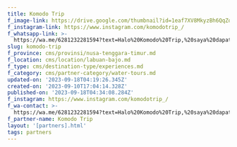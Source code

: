 ```yaml
---
title: Komodo Trip
f_image-link: https://drive.google.com/thumbnail?id=1eaf7XV8MkyzBh6QqZqbS-hyRJhgsR8Qg
f_instagram-link: https://www.instagram.com/komodotrip_/
f_whatsapp-link: >-
  https://wa.me/6281232281594?text=Halo%20Komodo%20Trip,%20saya%20dapat%20info%20dari%20@loocale.id%20dan%20punya%20pertanyaan
slug: komodo-trip
f_province: cms/provinsi/nusa-tenggara-timur.md
f_location: cms/location/labuan-bajo.md
f_type: cms/destination-type/experiences.md
f_category: cms/partner-category/water-tours.md
updated-on: '2023-09-18T04:19:26.345Z'
created-on: '2023-09-10T17:04:14.328Z'
published-on: '2023-09-18T04:34:08.284Z'
f_instagram: https://www.instagram.com/komodotrip_/
f_wa-contact: >-
  https://wa.me/6281232281594?text=Halo%20Komodo%20Trip,%20saya%20dapat%20info%20dari%20@loocale.id%20dan%20punya%20pertanyaan
f_partner-name: Komodo Trip
layout: '[partners].html'
tags: partners
---
```




